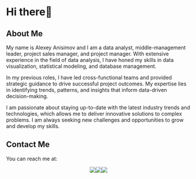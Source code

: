 # Hi there👋

## About Me

My name is Alexey Anisimov and I am a data analyst, middle-management leader, project sales manager, and project manager. With extensive experience in the field of data analysis, I have honed my skills in data visualization, statistical modeling, and database management.

In my previous roles, I have led cross-functional teams and provided strategic guidance to drive successful project outcomes. My expertise lies in identifying trends, patterns, and insights that inform data-driven decision-making.

I am passionate about staying up-to-date with the latest industry trends and technologies, which allows me to deliver innovative solutions to complex problems. I am always seeking new challenges and opportunities to grow and develop my skills.

## Contact Me

You can reach me at:

<div style="display: flex; justify-content: center;">
    <a href="mailto:a.anisimov83@mail.ru"><img src="https://img.shields.io/badge/-Email-red?style=for-the-badge&logo=mail.ru&logoColor=white"></a>
    <a href="https://www.facebook.com/AlexeyAnisimov83"><img src="https://img.shields.io/badge/-Facebook-blue?style=for-the-badge&logo=facebook&logoColor=white"></a>
    <a href="https://vk.com/id629331"><img src="https://img.shields.io/badge/-VK-blue?style=for-the-badge&logo=vk&logoColor=white"></a>
</div>
